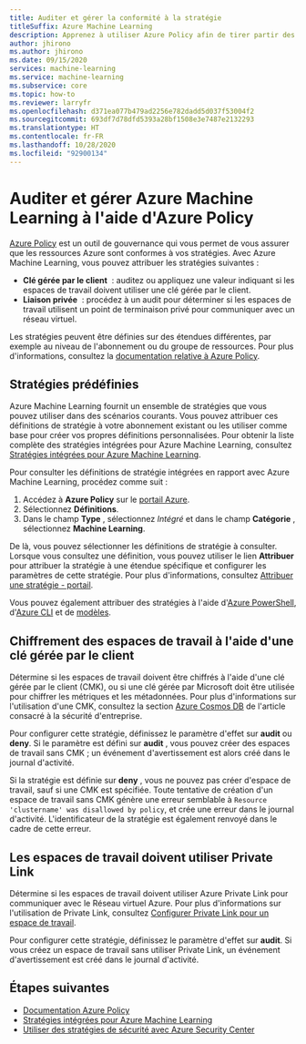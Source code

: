 ```yaml
---
title: Auditer et gérer la conformité à la stratégie
titleSuffix: Azure Machine Learning
description: Apprenez à utiliser Azure Policy afin de tirer partir des stratégies intégrées pour Azure Machine Learning.
author: jhirono
ms.author: jhirono
ms.date: 09/15/2020
services: machine-learning
ms.service: machine-learning
ms.subservice: core
ms.topic: how-to
ms.reviewer: larryfr
ms.openlocfilehash: d371ea077b479ad2256e782dadd5d037f53004f2
ms.sourcegitcommit: 693df7d78dfd5393a28bf1508e3e7487e2132293
ms.translationtype: HT
ms.contentlocale: fr-FR
ms.lasthandoff: 10/28/2020
ms.locfileid: "92900134"
---
```

# <a name="audit-and-manage-azure-machine-learning-using-azure-policy"></a>Auditer et gérer Azure Machine Learning à l'aide d'Azure Policy

[Azure Policy](/azure/governance/policy) est un outil de gouvernance qui vous permet de vous assurer que les ressources Azure sont conformes à vos stratégies. Avec Azure Machine Learning, vous pouvez attribuer les stratégies suivantes :

* **Clé gérée par le client**  : auditez ou appliquez une valeur indiquant si les espaces de travail doivent utiliser une clé gérée par le client.
* **Liaison privée**  : procédez à un audit pour déterminer si les espaces de travail utilisent un point de terminaison privé pour communiquer avec un réseau virtuel.

Les stratégies peuvent être définies sur des étendues différentes, par exemple au niveau de l'abonnement ou du groupe de ressources. Pour plus d'informations, consultez la [documentation relative à Azure Policy](/azure/governance/policy/overview).

## <a name="built-in-policies"></a>Stratégies prédéfinies

Azure Machine Learning fournit un ensemble de stratégies que vous pouvez utiliser dans des scénarios courants. Vous pouvez attribuer ces définitions de stratégie à votre abonnement existant ou les utiliser comme base pour créer vos propres définitions personnalisées. Pour obtenir la liste complète des stratégies intégrées pour Azure Machine Learning, consultez [Stratégies intégrées pour Azure Machine Learning](/azure/governance/policy/samples/built-in-policies#machine-learning).

Pour consulter les définitions de stratégie intégrées en rapport avec Azure Machine Learning, procédez comme suit :

1. Accédez à __Azure Policy__ sur le [portail Azure](https://portal.azure.com).
1. Sélectionnez __Définitions__.
1. Dans le champ __Type__ , sélectionnez _Intégré_ et dans le champ __Catégorie__ , sélectionnez __Machine Learning__.

De là, vous pouvez sélectionner les définitions de stratégie à consulter. Lorsque vous consultez une définition, vous pouvez utiliser le lien __Attribuer__ pour attribuer la stratégie à une étendue spécifique et configurer les paramètres de cette stratégie. Pour plus d'informations, consultez [Attribuer une stratégie - portail](/azure/governance/policy/assign-policy-portal).

Vous pouvez également attribuer des stratégies à l'aide d'[Azure PowerShell](/azure/governance/policy/assign-policy-powershell), d'[Azure CLI](https://docs.microsoft.com/azure/governance/policy/assign-policy-azurecli) et de [modèles](/azure/governance/policy/assign-policy-template).

## <a name="workspaces-encryption-with-customer-managed-key"></a>Chiffrement des espaces de travail à l'aide d'une clé gérée par le client

Détermine si les espaces de travail doivent être chiffrés à l'aide d'une clé gérée par le client (CMK), ou si une clé gérée par Microsoft doit être utilisée pour chiffrer les métriques et les métadonnées. Pour plus d'informations sur l'utilisation d'une CMK, consultez la section [Azure Cosmos DB](concept-enterprise-security.md#azure-cosmos-db) de l'article consacré à la sécurité d'entreprise.

Pour configurer cette stratégie, définissez le paramètre d'effet sur __audit__ ou __deny__. Si le paramètre est défini sur __audit__ , vous pouvez créer des espaces de travail sans CMK ; un événement d'avertissement est alors créé dans le journal d'activité.

Si la stratégie est définie sur __deny__ , vous ne pouvez pas créer d'espace de travail, sauf si une CMK est spécifiée. Toute tentative de création d'un espace de travail sans CMK génère une erreur semblable à `Resource 'clustername' was disallowed by policy`, et crée une erreur dans le journal d'activité. L'identificateur de la stratégie est également renvoyé dans le cadre de cette erreur.

## <a name="workspaces-should-use-private-link"></a>Les espaces de travail doivent utiliser Private Link

Détermine si les espaces de travail doivent utiliser Azure Private Link pour communiquer avec le Réseau virtuel Azure. Pour plus d'informations sur l'utilisation de Private Link, consultez [Configurer Private Link pour un espace de travail](how-to-configure-private-link.md).

Pour configurer cette stratégie, définissez le paramètre d'effet sur __audit__. Si vous créez un espace de travail sans utiliser Private Link, un événement d'avertissement est créé dans le journal d'activité.

## <a name="next-steps"></a>Étapes suivantes

* [Documentation Azure Policy](/azure/governance/policy/overview)
* [Stratégies intégrées pour Azure Machine Learning](policy-reference.md)
* [Utiliser des stratégies de sécurité avec Azure Security Center](/azure/security-center/tutorial-security-policy)